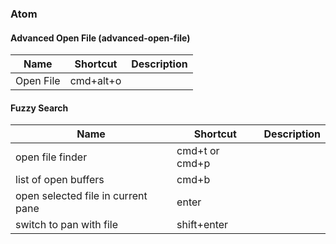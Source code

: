 ### Atom

#### Advanced Open File (advanced-open-file)

| Name      | Shortcut  | Description |
|-----------|-----------|-------------|
| Open File | cmd+alt+o |             |

#### Fuzzy Search

| Name                               | Shortcut       | Description |
|------------------------------------|----------------|-------------|
| open file finder                   | cmd+t or cmd+p |             |
| list of open buffers               | cmd+b          |             |
| open selected file in current pane | enter          |             |
| switch to pan with file            | shift+enter    |             |
